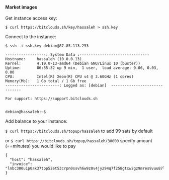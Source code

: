 #### Market images

Get instance access key:

`$ curl https://bitclouds.sh/key/hassaleh > ssh.key`

Connect to the instance:

`$ ssh -i ssh.key debian@87.85.113.253`

```
------------------: System Data :-------------------------------
Hostname:     hassaleh (10.0.0.13)
Kernel:       4.19.0-13-amd64 (Debian GNU/Linux 10 (buster))
Uptime:       06:55:32 up 9 min,  1 user,  load average: 0.06, 0.03, 0.00
CPU:          Intel(R) Xeon(R) CPU v4 @ 3.60GHz (1 cores)
Memory(Mb):   1 Gb total / 1 Gb free
------------------------: Logged as: [debian]  ------------------------------

For support: https://support.bitclouds.sh


debian@hassaleh:~$ 

```

Add balance to your instance:

`$ curl https://bitclouds.sh/topup/hassaleh` to add 99 sats by default

or `$ curl https://bitclouds.sh/topup/hassaleh/30000` specify amount (*==minutes*) you would like to pay

```
{
  "host": "hassaleh", 
  "invoice": "lnbc300u1p0ak37tpp52et53crpn0ssvh6w9z0v4jy294q7f258gtxw2gz9mres9vuu87lmsjpk423x63sy2s6dxdfkq0vrwcauuwclyzyfqdqadpshxumpd3jkssrzd96xxmr0w4j8xxqyjw5qcqpjsp5tevhmddxe9sc0w2p7s789c4yjmgfdmhtjsu2776cumx7lpgu5hhsrzjqgfursuzjw8vrwhwkut8r0nr62wjt6r8uxmuqu2x3hf2e6jy26z3uzw435qq8zgqqyqqqp9fqqqqqzcqyg9qy9qsq82x88w4ghzheaqgu9nsl3qmcc4hck0um3v2w63tu56j66gyf6zulmmqctvha422kfsptwajcs"
}
```
